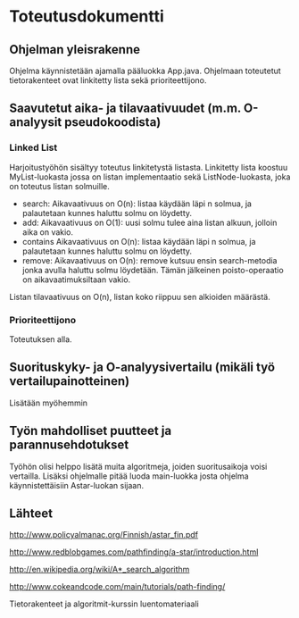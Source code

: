 # Toteutusdokumentti

## Ohjelman yleisrakenne
Ohjelma käynnistetään ajamalla pääluokka App.java. Ohjelmaan toteutetut tietorakenteet ovat linkitetty lista sekä prioriteettijono.

## Saavutetut aika- ja tilavaativuudet (m.m. O-analyysit pseudokoodista)
### Linked List
Harjoitustyöhön sisältyy toteutus linkitetystä listasta. Linkitetty lista koostuu MyList-luokasta jossa on listan implementaatio sekä ListNode-luokasta, joka on toteutus listan solmuille.
* search:
Aikavaativuus on O(n): listaa käydään läpi n solmua, ja palautetaan kunnes haluttu solmu on löydetty.
* add:
Aikavaativuus on O(1): uusi solmu tulee aina listan alkuun, jolloin aika on vakio.
* contains
Aikavaativuus on O(n): listaa käydään läpi n solmua, ja palautetaan kunnes haluttu solmu on löydetty.
* remove:
Aikavaativuus on O(n): remove kutsuu ensin search-metodia jonka avulla haluttu solmu löydetään. Tämän jälkeinen poisto-operaatio on aikavaatimuksiltaan vakio.

Listan tilavaativuus on O(n), listan koko riippuu sen alkioiden määrästä.

### Prioriteettijono

Toteutuksen alla.


## Suorituskyky- ja O-analyysivertailu (mikäli työ vertailupainotteinen)
Lisätään myöhemmin

## Työn mahdolliset puutteet ja parannusehdotukset
Työhön olisi helppo lisätä muita algoritmeja, joiden suoritusaikoja voisi vertailla. Lisäksi ohjelmalle pitää luoda main-luokka josta ohjelma käynnistettäisiin Astar-luokan sijaan.

## Lähteet
http://www.policyalmanac.org/Finnish/astar_fin.pdf

http://www.redblobgames.com/pathfinding/a-star/introduction.html

http://en.wikipedia.org/wiki/A*_search_algorithm

http://www.cokeandcode.com/main/tutorials/path-finding/

Tietorakenteet ja algoritmit-kurssin luentomateriaali

